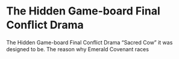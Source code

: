 # The Hidden Game-board Final Conﬂict Drama

The Hidden Game-board Final Conﬂict Drama
“Sacred Cow” it was designed to be. The reason why Emerald Covenant races